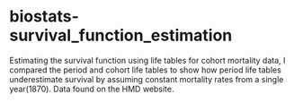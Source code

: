 # biostats-survival_function_estimation
Estimating the survival function using life tables for cohort mortality data, I compared the period and cohort life tables to show how period life tables underestimate survival by assuming constant mortality rates from a single year(1870). Data found on the HMD website.
